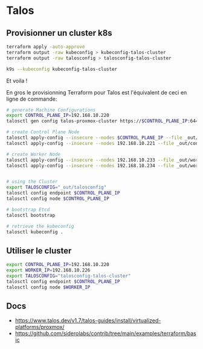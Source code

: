 # Talos

## Provisionner un cluster k8s

```sh
terraform apply -auto-approve
terraform output -raw kubeconfig > kubeconfig-talos-cluster
terraform output -raw talosconfig > talosconfig-talos-cluster

k9s --kubeconfig kubeconfig-talos-cluster
```

Et voila !

En gros le provisionning Terraform pour Talos est l'équivalent de ceci en ligne de commande:

```sh
# generate Machine Configurations
export CONTROL_PLANE_IP=192.168.10.220
talosctl gen config talos-proxmox-cluster https://$CONTROL_PLANE_IP:6443 --output-dir _out --force

# create Control Plane Node
talosctl apply-config --insecure --nodes $CONTROL_PLANE_IP --file _out/controlplane.yaml
talosctl apply-config --insecure --nodes 192.168.10.221 --file _out/controlplane.yaml

# create Worker Node
talosctl apply-config --insecure --nodes 192.168.10.233 --file _out/worker.yaml
talosctl apply-config --insecure --nodes 192.168.10.234 --file _out/worker.yaml


# using the Cluster
export TALOSCONFIG="_out/talosconfig"
talosctl config endpoint $CONTROL_PLANE_IP
talosctl config node $CONTROL_PLANE_IP

# bootstrap Etcd
talosctl bootstrap

# retrieve the kubeconfig
talosctl kubeconfig .
```

## Utiliser le cluster

```sh
export CONTROL_PLANE_IP=192.168.10.220
export WORKER_IP=192.168.10.226
export TALOSCONFIG="talosconfig-talos-cluster"
talosctl config endpoint $CONTROL_PLANE_IP
talosctl config node $WORKER_IP
```

## Docs

* <https://www.talos.dev/v1.7/talos-guides/install/virtualized-platforms/proxmox/>
* <https://github.com/siderolabs/contrib/tree/main/examples/terraform/basic>
